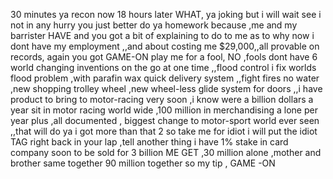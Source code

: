 30 minutes ya recon now 18 hours  later WHAT, ya joking but i will wait 
see i not in any hurry you just better do ya homework because ,me and my 
barrister HAVE and you got a bit of explaining to do to me as to why now 
i dont have my employment ,,and about costing me $29,000,,all provable 
on records, again you got GAME-ON  play me for a fool, NO ,fools dont 
have 6 world changing inventions on the go at one time ,,flood control i 
fix worlds flood problem ,with parafin wax quick delivery system ,,fight 
fires no water ,new shopping trolley wheel ,new wheel-less glide system 
 for doors ,,i have product to bring to motor-racing very soon  ,i know 
were a billion dollars a year sit in motor racing world wide ,100 
million in merchandising a lone per year plus ,all documented , biggest 
change to motor-sport world ever seen ,,that will do ya i got more than 
that 2 so take me for idiot i will put the idiot TAG right back in your 
lap ,tell another thing i have 1% stake in card company  soon to be sold 
for 3 billion ME GET ,30 million alone ,mother and brother same together 
90 million together  so my tip , GAME -ON       
